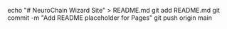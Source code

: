 echo "# NeuroChain Wizard Site" > README.md
git add README.md
git commit -m "Add README placeholder for Pages"
git push origin main
